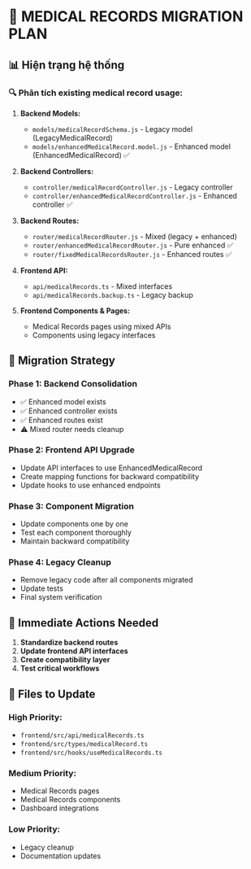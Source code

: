 # 🔄 MEDICAL RECORDS MIGRATION PLAN

## 📊 **Hiện trạng hệ thống**

### 🔍 **Phân tích existing medical record usage:**

1. **Backend Models:**
   - `models/medicalRecordSchema.js` - Legacy model (LegacyMedicalRecord)
   - `models/enhancedMedicalRecord.model.js` - Enhanced model (EnhancedMedicalRecord) ✅

2. **Backend Controllers:**
   - `controller/medicalRecordController.js` - Legacy controller
   - `controller/enhancedMedicalRecordController.js` - Enhanced controller ✅

3. **Backend Routes:**
   - `router/medicalRecordRouter.js` - Mixed (legacy + enhanced)
   - `router/enhancedMedicalRecordRouter.js` - Pure enhanced ✅
   - `router/fixedMedicalRecordsRouter.js` - Enhanced routes ✅

4. **Frontend API:**
   - `api/medicalRecords.ts` - Mixed interfaces
   - `api/medicalRecords.backup.ts` - Legacy backup

5. **Frontend Components & Pages:**
   - Medical Records pages using mixed APIs
   - Components using legacy interfaces

## 🎯 **Migration Strategy**

### Phase 1: Backend Consolidation
- ✅ Enhanced model exists
- ✅ Enhanced controller exists  
- ✅ Enhanced routes exist
- ⚠️ Mixed router needs cleanup

### Phase 2: Frontend API Upgrade
- Update API interfaces to use EnhancedMedicalRecord
- Create mapping functions for backward compatibility
- Update hooks to use enhanced endpoints

### Phase 3: Component Migration
- Update components one by one
- Test each component thoroughly
- Maintain backward compatibility

### Phase 4: Legacy Cleanup
- Remove legacy code after all components migrated
- Update tests
- Final system verification

## 🔧 **Immediate Actions Needed**

1. **Standardize backend routes**
2. **Update frontend API interfaces**  
3. **Create compatibility layer**
4. **Test critical workflows**

## 📝 **Files to Update**

### High Priority:
- `frontend/src/api/medicalRecords.ts`
- `frontend/src/types/medicalRecord.ts`
- `frontend/src/hooks/useMedicalRecords.ts`

### Medium Priority:
- Medical Records pages
- Medical Records components
- Dashboard integrations

### Low Priority:
- Legacy cleanup
- Documentation updates
